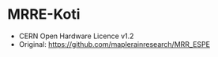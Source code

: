 # MRRE-Koti #
* CERN Open Hardware Licence v1.2 
* Original: https://github.com/maplerainresearch/MRR_ESPE
